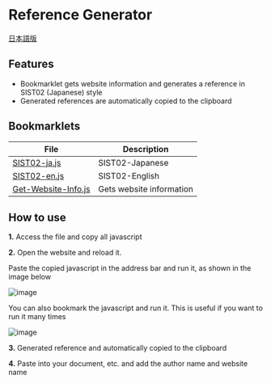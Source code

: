 # Reference Generator

[日本語版](https://github.com/otnkmk8d/Reference-Generator/blob/main/README.md)

## Features

- Bookmarklet gets website information and generates a reference in SIST02 (Japanese) style
- Generated references are automatically copied to the clipboard

## Bookmarklets

| File                                                                                                 | Description              |
| ---------------------------------------------------------------------------------------------------- | ------------------------ |
| [SIST02-ja.js](https://github.com/otnkmk8d/Reference-Generator/blob/main/SIST02-ja.js)               | SIST02-Japanese          |
| [SIST02-en.js](https://github.com/otnkmk8d/Reference-Generator/blob/main/SIST02-en.js)               | SIST02-English           |
| [Get-Website-Info.js](https://github.com/otnkmk8d/Reference-Generator/blob/main/Get-Website-Info.js) | Gets website information |

## How to use

**1.** Access the file and copy all javascript

**2.** Open the website and reload it.

Paste the copied javascript in the address bar and run it, as shown in the image below

![image](https://github.com/otnkmk8d/Reference-Generator/assets/117816972/8647e7ff-9332-4351-98f5-ef3403588fa1)

You can also bookmark the javascript and run it. This is useful if you want to run it many times

![image](https://github.com/otnkmk8d/Reference-Generator/assets/117816972/5abd7832-f48a-4c84-b0e0-8f28531290d6)

**3.** Generated reference and automatically copied to the clipboard

**4.** Paste into your document, etc. and add the author name and website name
